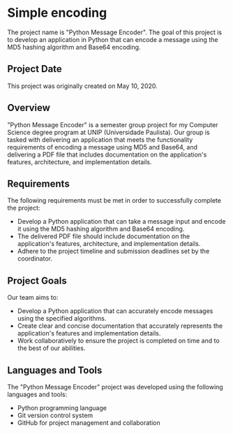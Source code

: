 # Simple encoding

The project name is "Python Message Encoder". The goal of this project is to develop an application in Python that can encode a message using the MD5 hashing algorithm and Base64 encoding.

## Project Date

This project was originally created on May 10, 2020.

## Overview

"Python Message Encoder" is a semester group project for my Computer Science degree program at UNIP (Universidade Paulista). Our group is tasked with delivering an application that meets the functionality requirements of encoding a message using MD5 and Base64, and delivering a PDF file that includes documentation on the application's features, architecture, and implementation details.

## Requirements

The following requirements must be met in order to successfully complete the project:

- Develop a Python application that can take a message input and encode it using the MD5 hashing algorithm and Base64 encoding.
- The delivered PDF file should include documentation on the application's features, architecture, and implementation details.
- Adhere to the project timeline and submission deadlines set by the coordinator.

## Project Goals

Our team aims to:

- Develop a Python application that can accurately encode messages using the specified algorithms.
- Create clear and concise documentation that accurately represents the application's features and implementation details.
- Work collaboratively to ensure the project is completed on time and to the best of our abilities.

## Languages and Tools

The "Python Message Encoder" project was developed using the following languages and tools:

- Python programming language
- Git version control system
- GitHub for project management and collaboration